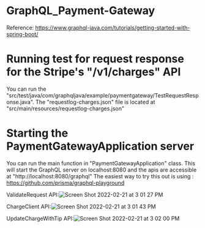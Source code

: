 # GraphQL_Payment-Gateway
Reference: https://www.graphql-java.com/tutorials/getting-started-with-spring-boot/

# Running test for request response for the Stripe's "/v1/charges" API
You can run the "src/test/java/com/graphqljava/example/paymentgateway/TestRequestResponse.java".
The "requestlog-charges.json" file is located at "src/main/resources/requestlog-charges.json" 

# Starting the PaymentGatewayApplication server 

You can run the main function in "PaymentGatewayApplication" class.
This will start the GraphQL server on localhost:8080 and the apis are accessible at "http://localhost:8080/graphql"
The easiest way to try this out is using : https://github.com/prisma/graphql-playground

ValidateRequest API:![Screen Shot 2022-02-21 at 3 01 27 PM](https://user-images.githubusercontent.com/4326831/155035998-502a1f74-7283-4e17-b46a-143b0241c0fd.png)

ChargeClient API:![Screen Shot 2022-02-21 at 3 01 43 PM](https://user-images.githubusercontent.com/4326831/155036022-1dc61a7f-6320-4bd0-b9fe-e9179f8b8973.png)

UpdateChargeWithTip API:![Screen Shot 2022-02-21 at 3 02 00 PM](https://user-images.githubusercontent.com/4326831/155036102-cc2d3c74-d576-4129-973d-7c4ba0bdeb40.png)

